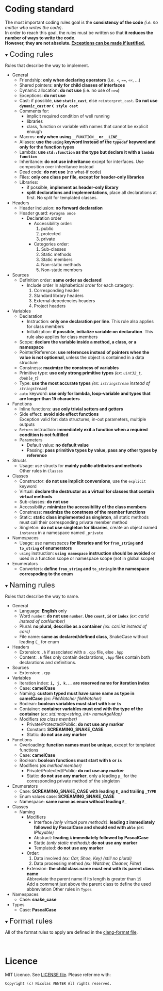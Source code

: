 # Coding standard

The most important coding rules goal is the **consistency of the code** *(i.e. no matter who writes the code)*.  
In order to reach this goal, the rules must be written so that **it reduces the number of ways to write the code**.  
<b>However, they are not absolute. <u>Exceptions can be made if justified.</u></b>

<details open><summary><font size="5" id="coding-rules">Coding rules</font></summary>

Rules that describe the way to implement.
- General
  - Friendship: **only when declaring operators** (i.e.` <`, `==`, `<<`, ...)
  - Shared pointers: **only for child classes of interfaces**
  - Dynamic allocation: **do not use** (i.e. no use of `new`)
  - Exceptions: **do not use**
  - Cast: if possible, **use `static_cast`**, else `reinterpret_cast`. **Do not use `dynamic_cast` or `C style cast`**
  - Comments for:
    - implicit required condition of well running
    - libraries
    - class, function or variable with names that cannot be explicit enough
  - Macros: **only when using `__FUNCTION__` or `__LINE__`**
  - Aliases: **use the `using` keyword instead of the `typedef` keyword and only for the function types**
  - Lambda: **use `std::function` as the type but declare it with a `lambda function`**
  - Inheritance: **do not use inheritance** except for interfaces. Use composition over inheritance instead
  - Dead code: **do not use** (no what-if code)
  - Files: **only one class per file, except for header-only libraries**
  - Libraries:
    - if possible, **implement as header-only library**
    - **split declarations and implementations**, place all declarations at first. No split for templated classes.
- Headers
  - Header inclusion: **no forward declaration**
  - Header guard: `#pragma once`
    - Declaration order
      - Accessibility order:
          1. public
          2. protected
          3. private
      - Categories order:
          1. Sub-classes
          2. Static methods
          3. Static members
          4. Non-static methods
          5. Non-static members
- Sources
  - Definition order: **same order as declared**
    - Include order
        In alphabetical order for each category:
        1. Corresponding header
        2. Standard library headers
        3. External depedencies headers
        4. Project headers
- Variables
  - Declaration
    - Instruction: **only one declaration per line**. This rule also applies for class members
    - Initialization: **if possible, initialize variable on declaration**. This rule also applies for class members
  - Scope: **declare the variable inside a method, a class, or a namespace**
  - Pointer/Reference: **use references instead of pointers when the value is not optionnal**, unless the object is contained in a data structure
  - Constness: **maximize the constness of variables**
  - Primitive type: **use only strong primitive types** *(ex: `uint32_t`, `double_t`)*
  - Type: **use the most accurate types** *(ex: `istringstream` instead of `stringstream`)*
  - `auto` keyword: **use only for lambda, loop-variable and types that are longer than 15 characters**
- Functions
  - Inline functions: **use only trivial setters and getters**
  - Side effect: **avoid side effect functions**  
      Exception valid for: data structures, in-out parameters, multiple outputs
  - `Return` instruction: **immediately exit a function when a required condition is not fulfilled**
  - Parameters
    - Default value: **no default value**
    - Passing: **pass primitive types by value, pass any other types by reference**
- Structs
  - Usage: use structs for **mainly public attributes and methods**  
    Other rules in `Classes`
- Classes
  - Constructor: **do not use implicit conversions**, use the `explicit` keyword
  - Virtual: **declare the destructor as a virtual for classes that contain virtual methods**
  - Sub-classes: **do not use**
  - Accessibility: **minimize the accessibility of the class members**
  - Constness: **maximize the constness of the member functions**
  - Static: **static class implemented as singleton**, all static methods must call their corresponding private member method
  - Singleton: **do not use singleton for libraries**, create an object named `instance` in a namespace named `_private`
- Namespaces
  - Usage: use namespaces **for libraries and for `from_string` and `to_string` of enumerators**
  - `using` instruction: **`using namespace` instruction should be avoided** or used in a function scope or namespace scope (not in global scope)
- Enumerators
  - Converters: **define `from_string` and `to_string` in the namespace correspoding to the enum**
</details>

<details open><summary><font size="5" id="naming-rules">Naming rules</font></summary>

Rules that describe the way to name.
- General
  - Language: **English** only
  - Word `number`: **do not use `number`. Use `count`, `id` or `index`** *(ex: carId instead of carNumber)*
  - Plural: **no plural, describe as a container** *(ex: carList instead of cars)*
  - File name: **same as declared/defined class**, SnakeCase without leading `E_` for enum
- Headers
  - Extension: `.h` if associated with a `.cpp` file, else `.hpp`
  - Content: `.h` files only contain declarations, `.hpp` files contain both declarations and definitions.
- Sources
  - Extension: `.cpp`
- Variables
  - Iteration index: **`i, j, k...` are reserved name for iteration index**
  - Case: **camelCase**
  - Naming: **custom typed must have same name as type in camelCase** *(ex: FileWatcher fileWatcher)*
  - Boolean: **boolean variables must start with `b` or `is`**
  - Container: **container variables must end with the type of the container** *(ex: std::map<string, int> nameAgeMap)*
  - Modifiers *(as class member)*
    - Private/Protected/Public: **do not use any marker**
    - Constant: **SCREAMING_SNAKE_CASE**
    - Static: **do not use any marker**
- Functions
  - Overloading: **function names must be unique**, except for templated functions
  - Case: **camelCase**
  - Boolean: **boolean functions must start with `b` or `is`**
  - Modifiers *(as method member)*
    - Private/Protected/Public: **do not use any marker**
    - Static: **do not use any marker**, only a leading `p_` for the corresponding private method of the singleton
- Enumerators
  - Case: **SCREAMING_SNAKE_CASE with leading `E_` and trailing `_TYPE`**
  - Enum values case: **SCREAMING_SNAKE_CASE**
  - Namespace: **same name as enum without leading `E_`**
- Classes
  - Naming
    - Modifiers
      - Interface *(only virtual pure methods)*: **leading `I` immediately followed by PascalCase and should end with `able`** *(ex: IPlayable)*
      - Abstract: **leading `A` immediately followed by PascalCase**
      - Static *(only static methods)*: **do not use any marker**
      - Templated: **do not use any marker**
    - Order:
      1. Data involved *(ex: Car, Shoe, Key)* *(still no plural)*
      2. Data processing method *(ex: Watcher, Cleaner, Filter)*
    - Extension: **the child class name must end with its parent class name**  
      Abbreviate the parent name if its length is greater than `15`  
      Add a comment just above the parent class to define the used abbreviation
    Other rules in `Types`
- Namespaces
  - Case: **snake_case**
- Types
  - Case: **PascalCase**
</details>

<details open><summary><font size="5" id="format-rules">Format rules</font></summary>

All of the format rules to apply are defined in the [clang-format file](.clang-format).
</details>
<br>

# Licence

MIT Licence. See [LICENSE file](LICENSE).
Please refer me with:

	Copyright (c) Nicolas VENTER All rights reserved.
